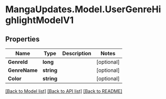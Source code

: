 # MangaUpdates.Model.UserGenreHighlightModelV1

## Properties

Name | Type | Description | Notes
------------ | ------------- | ------------- | -------------
**GenreId** | **long** |  | [optional] 
**GenreName** | **string** |  | [optional] 
**Color** | **string** |  | [optional] 

[[Back to Model list]](../README.md#documentation-for-models) [[Back to API list]](../README.md#documentation-for-api-endpoints) [[Back to README]](../README.md)

